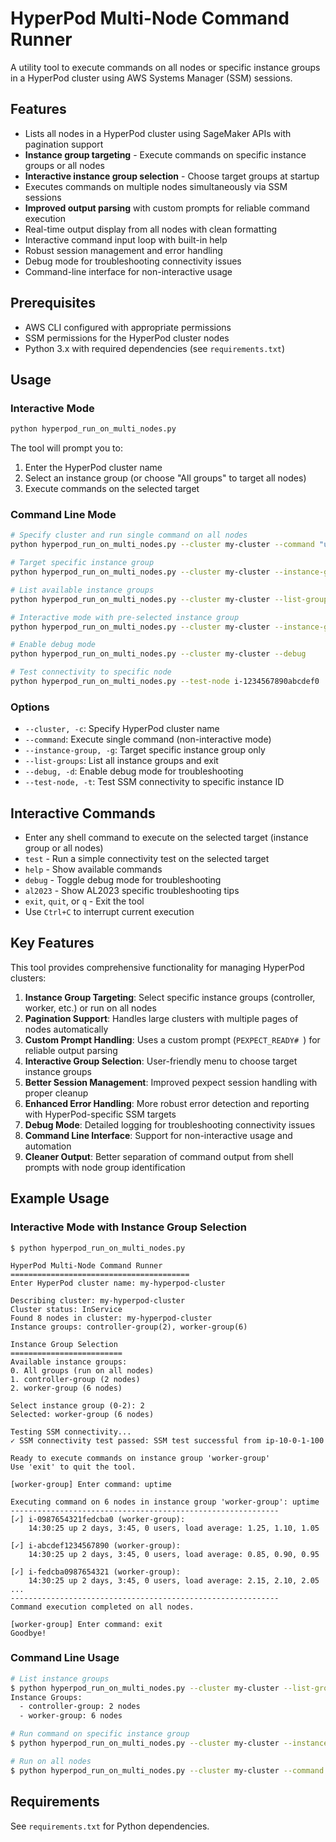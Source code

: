 # HyperPod Multi-Node Command Runner

A utility tool to execute commands on all nodes or specific instance groups in a HyperPod cluster using AWS Systems Manager (SSM) sessions.

## Features

- Lists all nodes in a HyperPod cluster using SageMaker APIs with pagination support
- **Instance group targeting** - Execute commands on specific instance groups or all nodes
- **Interactive instance group selection** - Choose target groups at startup
- Executes commands on multiple nodes simultaneously via SSM sessions
- **Improved output parsing** with custom prompts for reliable command execution
- Real-time output display from all nodes with clean formatting
- Interactive command input loop with built-in help
- Robust session management and error handling
- Debug mode for troubleshooting connectivity issues
- Command-line interface for non-interactive usage

## Prerequisites

- AWS CLI configured with appropriate permissions
- SSM permissions for the HyperPod cluster nodes
- Python 3.x with required dependencies (see `requirements.txt`)

## Usage

### Interactive Mode

```bash
python hyperpod_run_on_multi_nodes.py
```

The tool will prompt you to:
1. Enter the HyperPod cluster name
2. Select an instance group (or choose "All groups" to target all nodes)
3. Execute commands on the selected target

### Command Line Mode

```bash
# Specify cluster and run single command on all nodes
python hyperpod_run_on_multi_nodes.py --cluster my-cluster --command "uptime"

# Target specific instance group
python hyperpod_run_on_multi_nodes.py --cluster my-cluster --instance-group worker-group --command "uptime"

# List available instance groups
python hyperpod_run_on_multi_nodes.py --cluster my-cluster --list-groups

# Interactive mode with pre-selected instance group
python hyperpod_run_on_multi_nodes.py --cluster my-cluster --instance-group worker-group

# Enable debug mode
python hyperpod_run_on_multi_nodes.py --cluster my-cluster --debug

# Test connectivity to specific node
python hyperpod_run_on_multi_nodes.py --test-node i-1234567890abcdef0
```

### Options

- `--cluster, -c`: Specify HyperPod cluster name
- `--command`: Execute single command (non-interactive mode)
- `--instance-group, -g`: Target specific instance group only
- `--list-groups`: List all instance groups and exit
- `--debug, -d`: Enable debug mode for troubleshooting
- `--test-node, -t`: Test SSM connectivity to specific instance ID

## Interactive Commands

- Enter any shell command to execute on the selected target (instance group or all nodes)
- `test` - Run a simple connectivity test on the selected target
- `help` - Show available commands
- `debug` - Toggle debug mode for troubleshooting
- `al2023` - Show AL2023 specific troubleshooting tips
- `exit`, `quit`, or `q` - Exit the tool
- Use `Ctrl+C` to interrupt current execution

## Key Features

This tool provides comprehensive functionality for managing HyperPod clusters:

1. **Instance Group Targeting**: Select specific instance groups (controller, worker, etc.) or run on all nodes
2. **Pagination Support**: Handles large clusters with multiple pages of nodes automatically
3. **Custom Prompt Handling**: Uses a custom prompt (`PEXPECT_READY# `) for reliable output parsing
4. **Interactive Group Selection**: User-friendly menu to choose target instance groups
5. **Better Session Management**: Improved pexpect session handling with proper cleanup
6. **Enhanced Error Handling**: More robust error detection and reporting with HyperPod-specific SSM targets
7. **Debug Mode**: Detailed logging for troubleshooting connectivity issues
8. **Command Line Interface**: Support for non-interactive usage and automation
9. **Cleaner Output**: Better separation of command output from shell prompts with node group identification

## Example Usage

### Interactive Mode with Instance Group Selection

```
$ python hyperpod_run_on_multi_nodes.py

HyperPod Multi-Node Command Runner
========================================
Enter HyperPod cluster name: my-hyperpod-cluster

Describing cluster: my-hyperpod-cluster
Cluster status: InService
Found 8 nodes in cluster: my-hyperpod-cluster
Instance groups: controller-group(2), worker-group(6)

Instance Group Selection
=========================
Available instance groups:
0. All groups (run on all nodes)
1. controller-group (2 nodes)
2. worker-group (6 nodes)

Select instance group (0-2): 2
Selected: worker-group (6 nodes)

Testing SSM connectivity...
✓ SSM connectivity test passed: SSM test successful from ip-10-0-1-100

Ready to execute commands on instance group 'worker-group'
Use 'exit' to quit the tool.

[worker-group] Enter command: uptime

Executing command on 6 nodes in instance group 'worker-group': uptime
------------------------------------------------------------
[✓] i-0987654321fedcba0 (worker-group):
    14:30:25 up 2 days, 3:45, 0 users, load average: 1.25, 1.10, 1.05

[✓] i-abcdef1234567890 (worker-group):
    14:30:25 up 2 days, 3:45, 0 users, load average: 0.85, 0.90, 0.95

[✓] i-fedcba0987654321 (worker-group):
    14:30:25 up 2 days, 3:45, 0 users, load average: 2.15, 2.10, 2.05
...
------------------------------------------------------------
Command execution completed on all nodes.

[worker-group] Enter command: exit
Goodbye!
```

### Command Line Usage

```bash
# List instance groups
$ python hyperpod_run_on_multi_nodes.py --cluster my-cluster --list-groups
Instance Groups:
  - controller-group: 2 nodes
  - worker-group: 6 nodes

# Run command on specific instance group
$ python hyperpod_run_on_multi_nodes.py --cluster my-cluster --instance-group worker-group --command "nvidia-smi"

# Run on all nodes
$ python hyperpod_run_on_multi_nodes.py --cluster my-cluster --command "df -h"
```

## Requirements

See `requirements.txt` for Python dependencies.